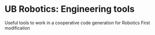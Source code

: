 # UB Robotics: Engineering tools

Useful tools to work in a cooperative code generation for Robotics
First modification
